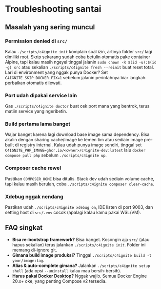 # Troubleshooting santai

## Masalah yang sering muncul

### Permission denied di `src/`
Kalau `./scripts/c4ignite init` komplain soal izin, artinya folder `src/` lagi dimiliki root. Skrip sekarang sudah coba betulin otomatis pake container Alpine, tapi kalau masih ngeyel tinggal jalanin `sudo chown -R $(id -u):$(id -g) src` atau sekalian `./scripts/c4ignite fresh --reinit` buat reset total.
Lari di environment yang nggak punya Docker? Set `C4IGNITE_SKIP_DOCKER_FIX=1` sebelum jalanin perintahnya biar langkah perbaikan otomatis dilewati.

### Port udah dipakai service lain
Gas `./scripts/c4ignite doctor` buat cek port mana yang bentrok, terus matiin service yang ngeribetin.

### Build pertama lama banget
Wajar banget karena lagi download base image sama dependency. Bisa akalin dengan sharing cache/image ke temen tim atau sediain image pre-built di registry internal.
Kalau udah punya image sendiri, tinggal set `C4IGNITE_PHP_IMAGE=ghcr.io/<owner>/c4ignite-dev:latest` lalu `docker compose pull php` sebelum `./scripts/c4ignite up`.

### Composer cache rewel
Pastikan `COMPOSER_HOME` bisa ditulis. Stack dev udah sediain volume cache, tapi kalau masih berulah, coba `./scripts/c4ignite composer clear-cache`.

### Xdebug nggak nendang
Pastikan udah `./scripts/c4ignite xdebug on`, IDE listen di port 9003, dan setting host di `src/.env` cocok (apalagi kalau kamu pakai WSL/VM).

## FAQ singkat

- **Bisa re-bootstrap framework?** Bisa banget. Kosongin aja `src/` (atau hapus sekalian) terus jalankan `./scripts/c4ignite init`. Folder ini memang di-ignore git.
- **Gimana build image produksi?** Tinggal `./scripts/c4ignite build -t your/image:tag`.
- **Alias & auto-complete gimana?** Jalankan `./scripts/c4ignite setup shell` (ada opsi `--uninstall` kalau mau bersih-bersih).
- **Harus pakai Docker Desktop?** Nggak wajib. Semua Docker Engine 20.x+ oke, yang penting Compose v2 tersedia.
